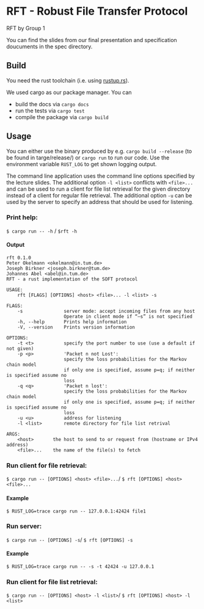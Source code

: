 # RFT - Robust File Transfer Protocol

RFT by Group 1

You can find the slides from our final presentation and specification doucuments in the spec directory.

## Build
You need the rust toolchain (i.e. using [rustup.rs](https://rustup.rs)).

We used cargo as our package manager.
You can
-  build the docs via `cargo docs`
-  run the tests via `cargo test`
-  compile the package via `cargo build`

## Usage
You can either use the binary produced by e.g. `cargo build --release` (to be found in targe/release/) or `cargo run` to run our code.
Use the environment variable `RUST_LOG` to get shown logging output.

The command line application uses the command line options specified by the lecture slides.
The additional option `-l <list>` conflicts with `<file>...` and can be used to run a client for file list retrieval for the given directory instead of a client for regular file retrieval.
The additional option `-u` can be used by the server to specify an address that should be used for listening. 

### Print help:
`$ cargo run -- -h` / `$rft -h`

#### Output

```
rft 0.1.0
Peter Okelmann <okelmann@in.tum.de>
Joseph Birkner <joseph.birkner@tum.de>
Johannes Abel <abel@in.tum.de>
RFT - a rust implementation of the SOFT protocol

USAGE:
    rft [FLAGS] [OPTIONS] <host> <file>... -l <list> -s

FLAGS:
    -s               server mode: accept incoming files from any host
                     Operate in client mode if “–s” is not specified
    -h, --help       Prints help information
    -V, --version    Prints version information

OPTIONS:
    -t <t>           specify the port number to use (use a default if not given)
    -p <p>           'Packet n not Lost':
                     specify the loss probabilities for the Markov chain model
                     if only one is specified, assume p=q; if neither is specified assume no
                     loss
    -q <q>           'Packet n lost':
                     specify the loss probabilities for the Markov chain model
                     if only one is specified, assume p=q; if neither is specified assume no
                     loss
    -u <u>           address for listening
    -l <list>        remote directory for file list retrival

ARGS:
    <host>       the host to send to or request from (hostname or IPv4 address)
    <file>...    the name of the file(s) to fetch
```

### Run client for file retrieval:
`$ cargo run -- [OPTIONS] <host> <file>...`/ `$ rft [OPTIONS] <host> <file>...`

#### Example
`$ RUST_LOG=trace cargo run -- 127.0.0.1:42424 file1`

### Run server:
`$ cargo run -- [OPTIONS] -s`/ `$ rft [OPTIONS] -s`

#### Example
`$ RUST_LOG=trace cargo run -- -s -t 42424 -u 127.0.0.1`

### Run client for file list retrieval:
`$ cargo run -- [OPTIONS] <host> -l <list>`/ `$ rft [OPTIONS] <host> -l <list>`
